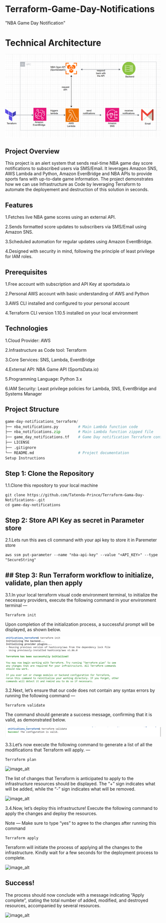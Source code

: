 # Terraform-Game-Day-Notifications

"NBA Game Day Notification"

# Technical Architecture

![image_alt](https://github.com/Tatenda-Prince/Terraform-Gama-Day-Notifications-/blob/c2a302281b7d6de8936b89d3397833d9db20c4ca/img/Screenshot%202025-02-10%20200330.png)

## Project Overview

This project is an alert system that sends real-time NBA game day score notifications to subscribed users via SMS/Email. It leverages Amazon SNS, AWS Lambda and Python, Amazon EvenBridge and NBA APIs to provide sports fans with up-to-date game information. The project demonstrates how we can use Infrastructure as Code by leveraging Terraform to automate the deployement and destruction of this solution in seconds.

## Features

1.Fetches live NBA game scores using an external API.

2.Sends formatted score updates to subscribers via SMS/Email using Amazon SNS.

3.Scheduled automation for regular updates using Amazon EventBridge.

4.Designed with security in mind, following the principle of least privilege for IAM roles.

## Prerequisites

1.Free account with subscription and API Key at sportsdata.io

2.Personal AWS account with basic understanding of AWS and Python

3.AWS CLI installed and configured to your personal account

4.Terraform CLI version 1.10.5 installed on your local environment

## Technologies

1.Cloud Provider: AWS

2.Infrastructure as Code tool: Terraform

3.Core Services: SNS, Lambda, EventBridge

4.External API: NBA Game API (SportsData.io)

5.Programming Language: Python 3.x

6.IAM Security:
Least privilege policies for Lambda, SNS, EventBridge and Systems Manager

## Project Structure

```python
game-day-notifications_terraform/
├── nba_notifications.py         # Main Lambda function code
├── nba_notifications.zip        # Main Lambda function zipped file
├── game_day_notifications.tf    # Game Day notification Terraform config file
├── LICENSE                     
├── .gitignore
└── README.md                    # Project documentation
Setup Instructions

```

## Step 1: Clone the Repository

1.1.Clone this repository to your local machine

```language
git clone https://github.com/Tatenda-Prince/Terraform-Gama-Day-Notifications-.git
cd game-day-notifications

```

## Step 2: Store API Key as secret in Parameter store

2.1.Lets run this aws cli command with your api key to store it in Paremeter store 

```language
aws ssm put-parameter --name "nba-api-key" --value "<API_KEY>" --type "SecureString"
```

## ## Step 3: Run Terraform workflow to initialize, validate, plan then apply

3.1.In your local terraform visual code environment terminal, to initialize the necessary providers, execute the following command in your environment terminal —

```language
Terraform init 
```

Upon completion of the initialization process, a successful prompt will be displayed, as shown below.

![image_alt](https://github.com/Tatenda-Prince/Terraform-Gama-Day-Notifications-/blob/00336aa0891efb4d14c497b2158c9e50a39de78c/img/Screenshot%202025-02-10%20203245.png)


3.2.Next, let’s ensure that our code does not contain any syntax errors by running the following command —

```language
Terraform validate
```

The command should generate a success message, confirming that it is valid, as demonstrated below.

![image_alt](https://github.com/Tatenda-Prince/Terraform-Gama-Day-Notifications-/blob/88a1ac1c416cf3afdb4090ce9b99b59560789ba7/img/Screenshot%202025-02-10%20203351.png)


3.3.Let’s now execute the following command to generate a list of all the modifications that Terraform will apply. —

```language
Terraform plan
```

![image_alt]()

The list of changes that Terraform is anticipated to apply to the infrastructure resources should be displayed. The “+” sign indicates what will be added, while the “-” sign indicates what will be removed.


![image_alt]()


3.4.Now, let’s deploy this infrastructure! Execute the following command to apply the changes and deploy the resources.

Note — Make sure to type “yes” to agree to the changes after running this command

```language
Terraform apply
```

Terraform will initiate the process of applying all the changes to the infrastructure. Kindly wait for a few seconds for the deployment process to complete.

![image_alt]()


## Success!

The process should now conclude with a message indicating “Apply complete”, stating the total number of added, modified, and destroyed resources, accompanied by several resources.


![image_alt]()













